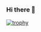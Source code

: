 ### Hi there 👋

[![trophy](https://github-profile-trophy.vercel.app/?username=sikandartariq1&&rank=SSS,SS,S,AAA,AA,A,B)](https://github.com/ryo-ma/github-profile-trophy)


<!--
**sikandartariq1/sikandartariq1** is a ✨ _special_ ✨ repository because its `README.md` (this file) appears on your GitHub profile.

Here are some ideas to get you started:

- 🔭 I’m currently working on ...
- 🌱 I’m currently learning ...
- 👯 I’m looking to collaborate on ...
- 🤔 I’m looking for help with ...
- 💬 Ask me about ...
- 📫 How to reach me: ...
- 😄 Pronouns: ...
- ⚡ Fun fact: ...
-->
